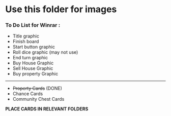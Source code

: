 # Use this folder for images

### To Do List for Winrar :
- Title graphic
- Finish board
- Start button graphic
- Roll dice graphic (may not use)
- End turn graphic
- Buy House Graphic
- Sell House Graphic
- Buy property Graphic
---
- ~~Property Cards~~ (DONE)
- Chance Cards
- Community Chest Cards

**PLACE CARDS IN RELEVANT FOLDERS**
